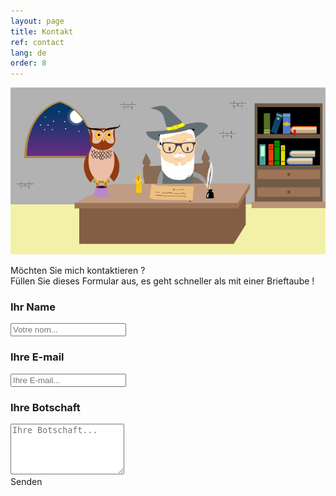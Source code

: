 ```yaml
---
layout: page
title: Kontakt
ref: contact
lang: de
order: 8
---
```


<div class="wrapper">
    
<img class="mon_histoire" src="img/Contact.jpg"/>

<p class="text_center">
    
Möchten Sie mich kontaktieren ?<br>
Füllen Sie dieses Formular aus, es geht schneller als mit einer Brieftaube !

</p>

<form>
    <label><h3 class="text_center">Ihr Name</h3></label>
    <input type="text" id="name" name="name" placeholder="Votre nom...">

<label><h3 class="text_center">Ihre E-mail</h3></label>
<input type="email" id="email" name="email" placeholder="Ihre E-mail...">


<label><h3 class="text_center">Ihre Botschaft</h3></label>
<textarea rows="5" id="message" name="message" placeholder="Ihre Botschaft..."></textarea>

    
  <div class="container">
    <div class="button_contact" onclick="sendMail()">Senden</div>
</div>
</form>



</div> 





<script src="javascript/javascript.js"></script>
